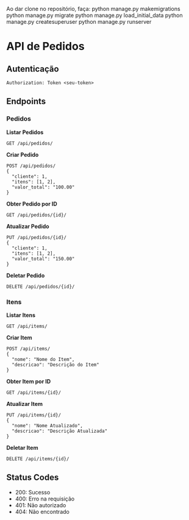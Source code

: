 Ao dar clone no repositório, faça:
python manage.py makemigrations
python manage.py migrate
python manage.py load_initial_data
python manage.py createsuperuser
python manage.py runserver

# API de Pedidos

## Autenticação
```http
Authorization: Token <seu-token>
```

## Endpoints

### Pedidos

**Listar Pedidos**
```http
GET /api/pedidos/
```

**Criar Pedido**
```http
POST /api/pedidos/
{
  "cliente": 1,
  "itens": [1, 2],
  "valor_total": "100.00"
}
```

**Obter Pedido por ID**
```http
GET /api/pedidos/{id}/
```

**Atualizar Pedido**
```http
PUT /api/pedidos/{id}/
{
  "cliente": 1,
  "itens": [1, 2],
  "valor_total": "150.00"
}
```

**Deletar Pedido**
```http
DELETE /api/pedidos/{id}/
```

### Itens

**Listar Itens**
```http
GET /api/items/
```

**Criar Item**
```http
POST /api/items/
{
  "nome": "Nome do Item",
  "descricao": "Descrição do Item"
}
```

**Obter Item por ID**
```http
GET /api/items/{id}/
```

**Atualizar Item**
```http
PUT /api/items/{id}/
{
  "nome": "Nome Atualizado",
  "descricao": "Descrição Atualizada"
}
```

**Deletar Item**
```http
DELETE /api/items/{id}/
```

## Status Codes
- 200: Sucesso
- 400: Erro na requisição
- 401: Não autorizado
- 404: Não encontrado
